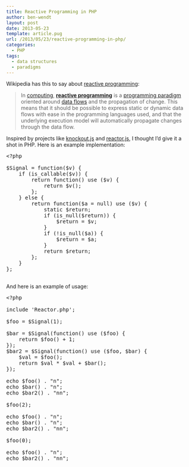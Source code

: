 ```yaml
---
title: Reactive Programming in PHP
author: ben-wendt
layout: post
date: 2013-05-23
template: article.pug
url: /2013/05/23/reactive-programming-in-php/
categories:
  - PHP
tags:
  - data structures
  - paradigms
---
```

Wikipedia has this to say about [reactive programming][1]:

> In [computing][2], **[reactive programming][1]** is a [programming paradigm][3] oriented around [data flows][4] and the propagation of change. This means that it should be possible to express static or dynamic data flows with ease in the programming languages used, and that the underlying execution model will automatically propagate changes through the data flow.

Inspired by projects like [knockout.js][5] and [reactor.js][6], I thought I&#8217;d give it a shot in PHP. Here is an example implementation:

<pre class="brush: php; title: ; notranslate" title="">&lt;?php

$Signal = function($v) {
	if (is_callable($v)) {
		return function() use ($v) {
			return $v();
		};
	} else {
		return function($a = null) use ($v) {
			static $return;
			if (is_null($return)) {
				$return = $v;
			}
			if (!is_null($a)) {
				$return = $a;
			}
			return $return;
		};
	}
};

</pre>

And here is an example of usage:

<pre class="brush: php; title: ; notranslate" title="">&lt;?php

include 'Reactor.php';

$foo = $Signal(1);

$bar = $Signal(function() use ($foo) {
	return $foo() + 1;
});
$bar2 = $Signal(function() use ($foo, $bar) {
	$val = $foo();
	return $val * $val + $bar();
});

echo $foo() . "n";
echo $bar() . "n";
echo $bar2() . "nn";

$foo(2);

echo $foo() . "n";
echo $bar() . "n";
echo $bar2() . "nn";

$foo(0);

echo $foo() . "n";
echo $bar2() . "nn";

</pre>

 [1]: http://en.wikipedia.org/wiki/Reactive_programming
 [2]: http://en.wikipedia.org/wiki/Computing "Computing"
 [3]: http://en.wikipedia.org/wiki/Programming_paradigm "Programming paradigm"
 [4]: http://en.wikipedia.org/wiki/Dataflow_programming "Dataflow programming"
 [5]: http://knockoutjs.com/
 [6]: https://github.com/fynyky/reactor.js

